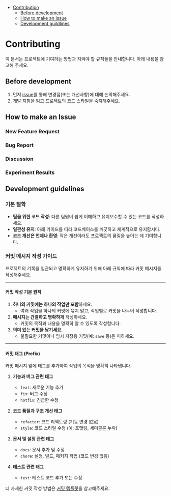 - [Contribution](#contributing)
  - [Before development](#before-development)
  - [How to make an Issue](#how-to-make-an-issue)
  - [Development guildlines](#development-guidelines)

# Contributing

이 문서는 프로젝트에 기여하는 방법과 지켜야 할 규칙들을 안내합니다. 아래 내용을 참고해 주세요.

## Before development

1. 먼저 [issue](https://github.com/boostcampaitech7/level2-nlp-generationfornlp-nlp-06-lv3/issues)를 통해 변경점(또는 개선사항)에 대해 논의해주세요.
2. [개발 지침](#development-guidelines)을 읽고 프로젝트의 코드 스타일을 숙지해주세요.

## How to make an Issue

### New Feature Request

### Bug Report

### Discussion

### Experiment Results

## Development guidelines

### 기본 철학

- **팀을 위한 코드 작성**: 다른 팀원이 쉽게 이해하고 유지보수할 수 있는 코드를 작성하세요.
- **일관성 유지**: 아래 가이드를 따라 코드베이스를 깨끗하고 체계적으로 유지합시다.
- **코드 개선은 언제나 환영**: 작은 개선이라도 프로젝트의 품질을 높이는 데 기여합니다.

### 커밋 메시지 작성 가이드

프로젝트의 기록을 일관되고 명확하게 유지하기 위해 아래 규칙에 따라 커밋 메시지를 작성해주세요.

---

#### 커밋 작성 기본 원칙

1. **하나의 커밋에는 하나의 작업만 포함**하세요.
   - 여러 작업을 하나의 커밋에 묶지 말고, 작업별로 커밋을 나누어 작성합니다.
2. **메시지는 간결하고 명확하게** 작성하세요.
   - 커밋의 목적과 내용을 명확히 알 수 있도록 작성합니다.
3. **의미 있는 커밋을 남기세요.**
   - 불필요한 커밋이나 임시 저장용 커밋(예: `save` 등)은 피하세요.

---

#### 커밋 태그 (Prefix)

커밋 메시지 앞에 태그를 추가하여 작업의 목적을 명확히 나타냅니다.

1. **기능과 버그 관련 태그**

   - `feat`: 새로운 기능 추가
   - `fix`: 버그 수정
   - `hotfix`: 긴급한 수정

2. **코드 품질과 구조 개선 태그**

   - `refactor`: 코드 리팩토링 (기능 변경 없음)
   - `style`: 코드 스타일 수정 (예: 포맷팅, 세미콜론 누락)

3. **문서 및 설정 관련 태그**

   - `docs`: 문서 추가 및 수정
   - `chore`: 설정, 빌드, 패키지 작업 (코드 변경 없음)

4. **테스트 관련 태그**
   - `test`: 테스트 코드 추가 또는 수정

더 자세한 커밋 작성 방법은 [커밋 템플릿](https://github.com/boostcampaitech7/level2-nlp-generationfornlp-nlp-06-lv3/blob/main/.gitcommit_template)을 참고해주세요.
